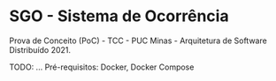 # SGO - Sistema de Ocorrência
Prova de Conceito (PoC) - TCC - PUC Minas - Arquitetura de Software Distribuído 2021.


TODO: ...
Pré-requisitos: Docker, Docker Compose

